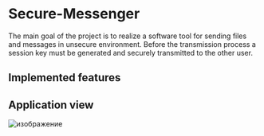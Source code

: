 # Secure-Messenger
The main goal of the project is to realize a software tool for sending files and messages in unsecure environment. Before the transmission process a session key must be generated and securely transmitted to the other user.
## Implemented features

## Application view
![изображение](https://user-images.githubusercontent.com/64905551/177440721-85f97e78-6468-4f15-a0bb-863d54617b81.png)

